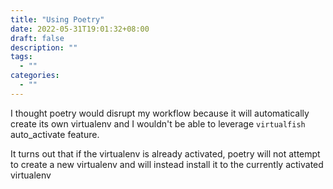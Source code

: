```yaml
---
title: "Using Poetry"
date: 2022-05-31T19:01:32+08:00
draft: false
description: ""
tags:
  - ""
categories:
  - ""
---
```



I thought poetry would disrupt my workflow because it will automatically create its own virtualenv
and I wouldn't be able to leverage `virtualfish` auto_activate feature.

It turns out that if the virtualenv is already activated, poetry will not attempt to create a new
virtualenv and will instead install it to the currently activated virtualenv

